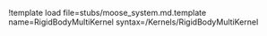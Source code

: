 !template load file=stubs/moose_system.md.template name=RigidBodyMultiKernel syntax=/Kernels/RigidBodyMultiKernel